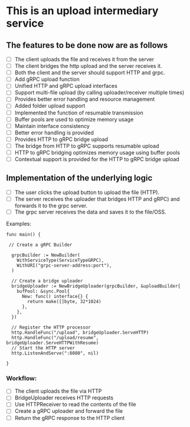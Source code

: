 # This is an upload intermediary service

## The features to be done now are as follows

- [ ] The client uploads the file and receives it from the server
- [ ] The client bridges the http upload and the server receives it.
- [ ] Both the client and the server should support HTTP and grpc.
- [ ] Add gRPC upload function
- [ ] Unified HTTP and gRPC upload interfaces
- [ ] Support multi-file upload (by calling uploader/receiver multiple times)
- [ ] Provides better error handling and resource management
- [ ] Added folder upload support
- [ ] Implemented the function of resumable transmission
- [ ] Buffer pools are used to optimize memory usage
- [ ] Maintain interface consistency
- [ ] Better error handling is provided
- [ ] Provides HTTP to gRPC bridge upload
- [ ] The bridge from HTTP to gRPC supports resumable upload
- [ ] HTTP to gRPC bridging optimizes memory usage using buffer pools
- [ ] Contextual support is provided for the HTTP to gRPC bridge upload

## Implementation of the underlying logic

- [ ] The user clicks the upload button to upload the file (HTTP).
- [ ] The server receives the uploader that bridges HTTP and gRPC) and forwards it to the grpc server.
- [ ] The grpc server receives the data and saves it to the file/OSS.

Examples:
```
func main() {

 // Create a gRPC Builder

  grpcBuilder := NewBuilder(
    WithServiceType(ServiceTypeGRPC),
    WithURI("grpc-server-address:port"),
  )

  // Create a bridge uploader
  bridgeUploader := NewBridgeUploader(grpcBuilder, &uploadBuilder{
    bufPool: &sync.Pool{
      New: func() interface{} {
        return make([]byte, 32*1024)
      },
    },
  })

  // Register the HTTP processor
  http.HandleFunc("/upload", bridgeUploader.ServeHTTP)
  http.HandleFunc("/upload/resume", bridgeUploader.ServeHTTPWithResume)
  // Start the HTTP server
  http.ListenAndServe(":8080", nil)

}
```

### Workflow:

- [ ] The client uploads the file via HTTP
- [ ] BridgeUploader receives HTTP requests
- [ ] Use HTTPReceiver to read the contents of the file
- [ ] Create a gRPC uploader and forward the file
- [ ] Return the gRPC response to the HTTP client